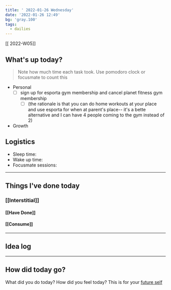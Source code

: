 ```yaml
---
title: ' 2022-01-26 Wednesday'
date: '2022-01-26 12:49'
bg: 'gray.100' 
tags:
  - dailies
---
```


[[ 2022-W05]]
## What's up today?
> Note how much time each task took. Use pomodoro clock or focusmate to count this
- Personal
	- [ ] sign up for esporta gym membership and cancel planet fitness gym membership
		- [ ] (the rationale is that you can do home workouts at your place and use esporta for when at parent's place-- it's a bette alternative and I can have 4 people coming to the gym instead of 2)
- Growth

## Logistics
- Sleep time:
- Wake up time:
- Focusmate sessions: 

___________________________
## Things I've done today

### [[Interstitial]]

#### [[Have Done]]

#### [[Consume]]

___________________________

## Idea log

___________________________
## How did today go?
What did you do today? How did you feel today? This is for your [future self](https://sive.rs/dj)